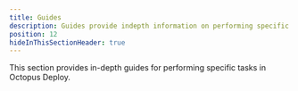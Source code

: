```yaml
---
title: Guides
description: Guides provide indepth information on performing specific tasks with Octopus Deploy.
position: 12
hideInThisSectionHeader: true
---
```


This section provides in-depth guides for performing specific tasks in Octopus Deploy.
